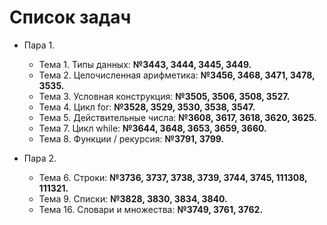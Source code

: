 # Список задач

* Пара 1.
	* Тема 1. Типы данных: 				**№3443, 3444, 3445, 3449.**
	* Тема 2. Целочисленная арифметика: 	**№3456, 3468, 3471, 3478, 3535.**
	* Тема 3. Условная конструкция: 		**№3505, 3506, 3508, 3527.**
	* Тема 4. Цикл for: 					**№3528, 3529, 3530, 3538, 3547.**
	* Тема 5. Действительные числа: 		**№3608, 3617, 3618, 3620, 3625.**
	* Тема 7. Цикл while: 				**№3644, 3648, 3653, 3659, 3660.**
	* Тема 8. Функции / рекурсия: 		**№3791, 3799.**

* Пара 2.
	* Тема 6. Строки: 				**№3736, 3737, 3738, 3739, 3744, 3745, 111308, 111321.**
	* Тема 9. Списки: 				**№3828, 3830, 3834, 3840.**
	* Тема 16. Словари и множества:	**№3749, 3761, 3762.**
